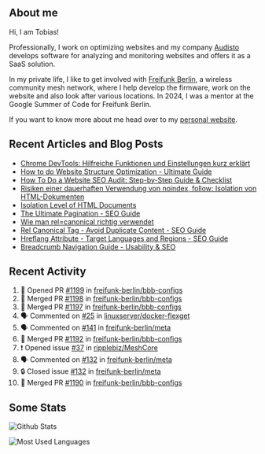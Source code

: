 ## About me

Hi, I am Tobias!

Professionally, I work on optimizing websites and my company [Audisto](https://audisto.com/) develops software for analyzing and monitoring websites and offers it as a SaaS solution.

In my private life, I like to get involved with [Freifunk Berlin](https://berlin.freifunk.net/en/), a wireless community mesh network, where I help develop the firmware, work on the website and also look after various locations. In 2024, I was a mentor at the Google Summer of Code for Freifunk Berlin.

If you want to know more about me head over to my [personal website](https://www.tobias-schwarz.com/en/).

## Recent Articles and Blog Posts

* [Chrome DevTools: Hilfreiche Funktionen und Einstellungen kurz erklärt](https://www.afs-akademie.org/magazin/chrome-devtools/)
* [How to do Website Structure Optimization - Ultimate Guide](https://audisto.com/guides/structure-optimization/)
* [How To Do a Website SEO Audit: Step-by-Step Guide & Checklist](https://audisto.com/guides/website-audit/)
* [Risiken einer dauerhaften Verwendung von noindex, follow: Isolation von HTML-Dokumenten](https://www.websiteboosting.com/magazin/55/risiken-einer-dauerhaften-verwendung-von-noindex-follow-isolation-von-html-dokumenten.html)
* [Isolation Level of HTML Documents](https://audisto.com/help/crawler/features/isolation/)
* [The Ultimate Pagination - SEO Guide](https://audisto.com/guides/pagination/)
* [Wie man rel=canonical richtig verwendet](https://www.websiteboosting.com/magazin/35/wie-man-relcanonical-richtig-einsetzt.html)
* [Rel Canonical Tag - Avoid Duplicate Content - SEO Guide](https://audisto.com/guides/canonical/)
* [Hreflang Attribute - Target Languages and Regions - SEO Guide](https://audisto.com/guides/hreflang/)
* [Breadcrumb Navigation Guide - Usability & SEO](https://audisto.com/guides/breadcrumb/)

## Recent Activity

<!--START_SECTION:activity-->
1. 💪 Opened PR [#1199](https://github.com/freifunk-berlin/bbb-configs/pull/1199) in [freifunk-berlin/bbb-configs](https://github.com/freifunk-berlin/bbb-configs)
2. 🎉 Merged PR [#1198](https://github.com/freifunk-berlin/bbb-configs/pull/1198) in [freifunk-berlin/bbb-configs](https://github.com/freifunk-berlin/bbb-configs)
3. 🎉 Merged PR [#1197](https://github.com/freifunk-berlin/bbb-configs/pull/1197) in [freifunk-berlin/bbb-configs](https://github.com/freifunk-berlin/bbb-configs)
4. 🗣 Commented on [#25](https://github.com/linuxserver/docker-flexget/issues/25#issuecomment-2708780291) in [linuxserver/docker-flexget](https://github.com/linuxserver/docker-flexget)
5. 🗣 Commented on [#141](https://github.com/freifunk-berlin/meta/issues/141#issuecomment-2682650352) in [freifunk-berlin/meta](https://github.com/freifunk-berlin/meta)
6. 🎉 Merged PR [#1192](https://github.com/freifunk-berlin/bbb-configs/pull/1192) in [freifunk-berlin/bbb-configs](https://github.com/freifunk-berlin/bbb-configs)
7. ❗ Opened issue [#37](https://github.com/ripplebiz/MeshCore/issues/37) in [ripplebiz/MeshCore](https://github.com/ripplebiz/MeshCore)
8. 🗣 Commented on [#132](https://github.com/freifunk-berlin/meta/issues/132#issuecomment-2660759231) in [freifunk-berlin/meta](https://github.com/freifunk-berlin/meta)
9. 🔒 Closed issue [#132](https://github.com/freifunk-berlin/meta/issues/132) in [freifunk-berlin/meta](https://github.com/freifunk-berlin/meta)
10. 🎉 Merged PR [#1190](https://github.com/freifunk-berlin/bbb-configs/pull/1190) in [freifunk-berlin/bbb-configs](https://github.com/freifunk-berlin/bbb-configs)
<!--END_SECTION:activity-->

## Some Stats

![Github Stats](https://github-readme-stats.vercel.app/api?username=noki&rank_icon=github&theme=transparent&card_width=450)

![Most Used Languages](https://github-readme-stats.vercel.app/api/top-langs?username=noki&layout=compact&langs_count=8&theme=transparent&card_width=450)

